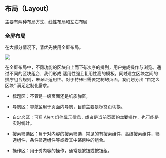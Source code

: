 ## 布局（Layout）

主要有两种布局方式，线性布局和左右布局

### 全屏布局

在大部分情况下，请优先使用全屏布局。

![](http://oizi4nn30.bkt.clouddn.com//20170904173225_84Qptb_layout-fullscreen.jpeg)

在全屏布局中，不同功能的区块自上而下有次序的排列，用户完成操作与浏览。通过不同的区块组合，我们形成 适用性强且复用性高的模板。同时建立区块之间的 排序组合规则，来保证适用性。对于特殊且需要定制的页面，我们划分出 “自定义区块” 满足定制化需求。

- 标题区：不管是一级页面还是纸质弹窗，

- 导航区：导航区用于页面内导航，目前主要是标签页切换。

- 自定义区：可用 Alert 组件显示信息，或者是当前页面的主要操作，也可能是实时统计。 

- 搜索筛选区：用于对内容的搜索筛选，常见的有搜索组件，高级搜索组件，筛选组件，条件筛选组件等或者其中某两种的组合。

- 操作区：用于对内容的操作，通常是按钮或按钮组。
